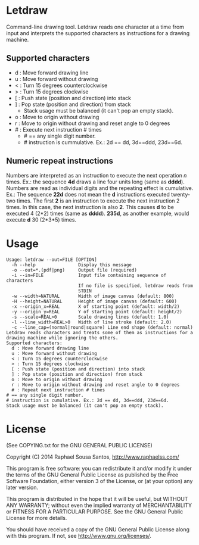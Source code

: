 # Letdraw

Command-line drawing tool.
Letdraw reads one character at a time from input and interprets the supported
characters as instructions for a drawing machine.

## Supported characters

- d : Move forward drawing line
- u : Move forward without drawing
- < : Turn 15 degrees counterclockwise
- \> : Turn 15 degrees clockwise
- [ : Push state (position and direction) into stack
- ] : Pop state (position and direction) from stack
  - Stack usage must be balanced (it can't pop an empty stack).
- o : Move to origin without drawing
- r : Move to origin without drawing and reset angle to 0 degrees
- \# : Execute next instruction # times
  - \# == any single digit number.
  - \# instruction is cummulative. Ex.: 2d == dd, 3d==ddd, 23d==6d.

## Numeric repeat instructions

Numbers are interpreted as an instruction to execute the next operation _n_
times.
Ex.: the sequence __4d__ draws a line four units long (same as __dddd__).
Numbers are read as individual digits and the repeating effect is
cumulative.
Ex.: The sequence __22d__ does not mean the **d** instructions executed
twenty-two times. The first __2__ is an instruction to execute the next
instruction 2 times.
In this case, the next instruction is also __2__. This causes __d__ to be
executed 4 (2\*2) times (same as __dddd__). __235d__, as another example,
would execute __d__ 30 (2\*3\*5) times.

# Usage

```
Usage: letdraw --out=FILE [OPTION]
  -h --help                Display this message
  -o --out=*.(pdf|png)     Output file (required)
  -i --in=FILE             Input file containing sequence of characters
                           If no file is specified, letdraw reads from
                           STDIN
  -w --width=NATURAL       Width of image canvas (default: 800)
  -H --height=NATURAL      Height of image canvas (default: 600)
  -x --origin_x=REAL       X of starting point (default: width/2)
  -y --origin_y=REAL       Y of starting point (default: height/2)
  -s --scale=REAL>0        Scale drawing lines (default: 1.0)
  -l --line_width=REAL>0   Width of line stroke (default: 2.0)
  -c --line_cap=(normal|round|square) Line end shape (default: normal)
Letdraw reads characters and treats some of them as instructions for a
drawing machine while ignoring the others.
Supported characters:
  d : Move forward drawing line
  u : Move forward without drawing
  < : Turn 15 degrees counterclockwise
  > : Turn 15 degrees clockwise
  [ : Push state (position and direction) into stack
  ] : Pop state (position and direction) from stack
  o : Move to origin without drawing
  r : Move to origin without drawing and reset angle to 0 degrees
  # : Repeat next instruction # times
# == any single digit number.
# instruction is cumulative. Ex.: 2d == dd, 3d==ddd, 23d==6d.
Stack usage must be balanced (it can't pop an empty stack).
```

# License

(See COPYING.txt for the GNU GENERAL PUBLIC LICENSE)

Copyright (C) 2014  Raphael Sousa Santos, http://www.raphaelss.com/

This program is free software: you can redistribute it and/or modify
it under the terms of the GNU General Public License as published by
the Free Software Foundation, either version 3 of the License, or
(at your option) any later version.

This program is distributed in the hope that it will be useful,
but WITHOUT ANY WARRANTY; without even the implied warranty of
MERCHANTABILITY or FITNESS FOR A PARTICULAR PURPOSE.  See the
GNU General Public License for more details.

You should have received a copy of the GNU General Public License
along with this program.  If not, see <http://www.gnu.org/licenses/>.


